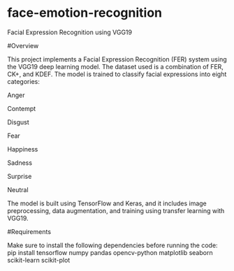 # face-emotion-recognition
Facial Expression Recognition using VGG19

#Overview

This project implements a Facial Expression Recognition (FER) system using the VGG19 deep learning model. The dataset used is a combination of FER, CK+, and KDEF. The model is trained to classify facial expressions into eight categories:

Anger

Contempt

Disgust

Fear

Happiness

Sadness

Surprise

Neutral

The model is built using TensorFlow and Keras, and it includes image preprocessing, data augmentation, and training using transfer learning with VGG19.

#Requirements

Make sure to install the following dependencies before running the code:
pip install tensorflow numpy pandas opencv-python matplotlib seaborn scikit-learn scikit-plot
